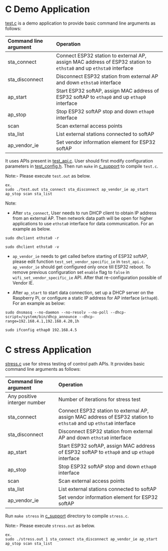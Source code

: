 # C Demo Application

[test.c](../host/linux/host_control/c_support/test.c) is a demo application to provide basic command line arguments as follows:

| Command line argument | Operation |
|:----|:----|
| sta_connect | Connect ESP32 station to external AP, assign MAC address of ESP32 station to `ethsta0` and up `ethsta0` interface |
| sta_disconnect | Disconnect ESP32 station from external AP and down `ethsta0` interface |
| ap_start | Start ESP32 softAP, assign MAC address of ESP32 softAP to `ethap0` and up `ethap0` interface |
| ap_stop | Stop ESP32 softAP stop and down `ethap0` interface |
| scan | Scan external access points |
| sta_list | List external stations connected to softAP |
| ap_vendor_ie | Set vendor information element for ESP32 softAP |

It uses APIs present in [test_api.c](../host/linux/host_control/c_support/test_api.c). User should first modify configuration parameters in [test_config.h](../host/linux/host_control/c_support/test_config.h). Then run `make` in [c_support](../host/linux/host_control/c_support) to compile `test.c`.

Note:-
Please execute `test.out` as below.

```
ex.
sudo ./test.out sta_connect sta_disconnect ap_vendor_ie ap_start ap_stop scan sta_list
```
Note:
* After `sta_connect`, User needs to run DHCP client to obtain IP address from an external AP. Then network data path will be open for higher applications to use `ethsta0` interface for data communication. For an example as below.

```
sudo dhclient ethsta0 -r

sudo dhclient ethsta0 -v
```

* `ap_vendor_ie` needs to get called before starting of ESP32 softAP, please edit function `test_set_vendor_specific_ie` in `test_api.c`.
`ap_vendor_ie` should get configured only once till ESP32 reboot. To remove
previous configuration set `enable` flag to `false` in `wifi_set_vendor_specific_ie` API.
After that re-configuration possible of Vendor IE.

* After `ap_start` to start data connection, set up a DHCP server on the Raspberry Pi, or configure a static IP address for AP interface (`ethap0`). For an example as below:

```
sudo dnsmasq --no-daemon --no-resolv --no-poll --dhcp-script=/system/bin/dhcp_announce --dhcp-range=192.168.4.1,192.168.4.20,1h

sudo ifconfig ethap0 192.168.4.5
```

# C stress Application

[stress.c](../host/linux/host_control/c_support/stress.c) use for stress testing of control path APIs. It provides basic command line arguments as follows:

| Command line argument | Operation |
|:----|:----|
| Any positive interger number | Number of iterations for stress test |
| sta_connect | Connect ESP32 station to external AP, assign MAC address of ESP32 station to `ethsta0` and up `ethsta0` interface |
| sta_disconnect | Disconnect ESP32 station from external AP and down `ethsta0` interface |
| ap_start | Start ESP32 softAP, assign MAC address of ESP32 softAP to `ethap0` and up `ethap0` interface |
| ap_stop | Stop ESP32 softAP stop and down `ethap0` interface |
| scan | Scan external access points |
| sta_list | List external stations connected to softAP |
| ap_vendor_ie | Set vendor information element for ESP32 softAP |

 Run `make stress` in [c_support](../host/linux/host_control/c_support) directory to compile `stress.c`.

Note:-
Please execute `stress.out` as below.

```
ex.
sudo ./stress.out 1 sta_connect sta_disconnect ap_vendor_ie ap_start ap_stop scan sta_list
```
